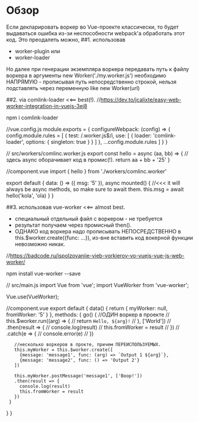 # Обзор
Если декларировать воркер во Vue-проекте классически, то будет выдаваться ошибка из-зи неспособности webpack'a обработать этот код.
Это преодалеть можно, 
##1. использовав 
- worker-plugin
или
- worker-loader

Но далее при генерации экземпляра воркера 
передавать путь к файлу воркера в аргументы new Worker('./my.worker.js')
необходимо НАПРЯМУЮ - прописывая путь непосредственно строкой, нельзя подставлять через переменную like new Worker(url)

##2. via comlink-loader  <<== best(!).
//https://dev.to/jcalixte/easy-web-worker-integration-in-vuejs-3ej8

npm i comlink-loader

//vue.config.js
 module.exports = {
   configureWebpack: (config) => {
     config.module.rules = [
       {
         test: /\.worker\.js$/i,
         use: [
           {
             loader: 'comlink-loader',
             options: {
               singleton: true
             }
           }
         ]
       },
       ...config.module.rules
     ]
   }
 }

 
// src/workers/comlinc.worker.js
 export const hello = async (aa, bb) => {   //здесь async оборачивает код в промис(!).
   return aa + bb + '25'
 }
 
//component.vue
 import { hello } from './workers/comlinc.worker'

 export default {
   data: () => ({
     msg: '5'
   }),
   async mounted() {     //<<< it will always be async methods, so make sure to await them.
     this.msg = await hello('kola', 'ola) 
   }
 }



##3. использовав vue-worker  <<== almost best.
- специальный отдельный файл с воркером - не требуется
- результат получаем через промисный then().
- ОДНАКО код воркера надо прописывать НЕПОСРЕДСТВЕННО в this.$worker.create({func: ...}),
из-вне вставить код вокерной функции невозможно никак.
  
//https://badcode.ru/ispolzovaniie-vieb-vorkierov-vo-vuejs-vue-js-web-worker/

npm install vue-worker --save

// src/main.js
import Vue from 'vue';
import VueWorker from 'vue-worker';

Vue.use(VueWorker);


//component.vue
 export default {
   data() {
     return {
       myWorker: null,
       fromWorker: '5'
     }
   },
   methods: {
     go() {
       //ОДИН воркер в проекте
       // this.$worker.run((arg) => {
       //   return `Hello, ${arg}!`
       // }, ['World'])
       // .then(result => {
       //   console.log(result)
       //   this.fromWorker = result
       // })
       // .catch(e => {
       //   console.error(e)
       // })
       
       //несколько воркеров в прокте, причем ПЕРЕИСПОЛЬЗУЕМЫХ.
       this.myWorker = this.$worker.create([
         {message: 'message1', func: (arg) => `Output 1 ${arg}`},
         {message: 'message2', func: () => 'Output 2'}
       ])
      
       this.myWorker.postMessage('message1', ['Boop!'])
       .then(result => {
         console.log(result)
         this.fromWorker = result
       })
     }
   }
 }






